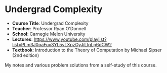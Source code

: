 # Undergrad Complexity

- **Course Title**: Undergrad Complexity
- **Teacher**: Professor Ryan O'Donnell
- **School**: Carnegie Melon University
- **Lectures**: https://www.youtube.com/playlist?list=PLm3J0oaFux3YL5vLXpzOyJiLtqLp6dCW2
- **Textbook**: Introduction to the Theory of Computation by Michael Sipser (2nd edition)

My notes and various problem solutions from a self-study of this course.
